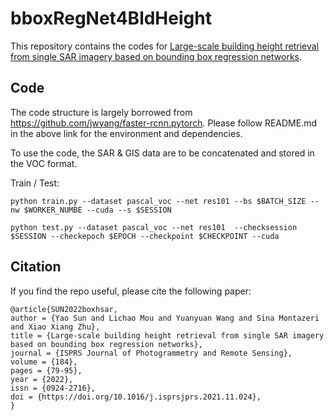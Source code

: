 # bboxRegNet4BldHeight 

This repository contains the codes for [Large-scale building height retrieval from single SAR imagery based on bounding box regression networks](https://www.sciencedirect.com/science/article/pii/S0924271621003221). 



## Code 

The code structure is largely borrowed from https://github.com/jwyang/faster-rcnn.pytorch. Please follow README.md in the above link for the environment and dependencies.  

To use the code, the SAR & GIS data are to be concatenated and stored in the VOC format. 

Train / Test: 
```
python train.py --dataset pascal_voc --net res101 --bs $BATCH_SIZE --nw $WORKER_NUMBE --cuda --s $SESSION

python test.py --dataset pascal_voc --net res101  --checksession $SESSION --checkepoch $EPOCH --checkpoint $CHECKPOINT --cuda
```
## Citation

If you find the repo useful, please cite the following paper:

```
@article{SUN2022boxhsar,
author = {Yao Sun and Lichao Mou and Yuanyuan Wang and Sina Montazeri and Xiao Xiang Zhu},
title = {Large-scale building height retrieval from single SAR imagery based on bounding box regression networks},
journal = {ISPRS Journal of Photogrammetry and Remote Sensing},
volume = {184},
pages = {79-95},
year = {2022},
issn = {0924-2716},
doi = {https://doi.org/10.1016/j.isprsjprs.2021.11.024},
}
```

